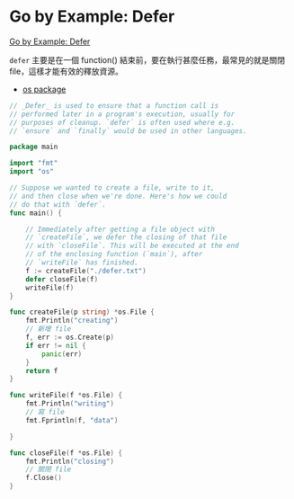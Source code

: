 # Go by Example: Defer

[Go by Example: Defer](https://gobyexample.com/defer)

`defer` 主要是在一個 function() 結束前，要在執行甚麼任務，最常見的就是關閉 file，這樣才能有效的釋放資源。

* [os package](https://golang.org/pkg/os/)

```go
// _Defer_ is used to ensure that a function call is
// performed later in a program's execution, usually for
// purposes of cleanup. `defer` is often used where e.g.
// `ensure` and `finally` would be used in other languages.

package main

import "fmt"
import "os"

// Suppose we wanted to create a file, write to it,
// and then close when we're done. Here's how we could
// do that with `defer`.
func main() {

	// Immediately after getting a file object with
	// `createFile`, we defer the closing of that file
	// with `closeFile`. This will be executed at the end
	// of the enclosing function (`main`), after
	// `writeFile` has finished.
	f := createFile("./defer.txt")
	defer closeFile(f)
	writeFile(f)
}

func createFile(p string) *os.File {
	fmt.Println("creating")
	// 新增 file
	f, err := os.Create(p)
	if err != nil {
		panic(err)
	}
	return f
}

func writeFile(f *os.File) {
	fmt.Println("writing")
	// 寫 file
	fmt.Fprintln(f, "data")

}

func closeFile(f *os.File) {
	fmt.Println("closing")
	// 關閉 file
	f.Close()
}
```
